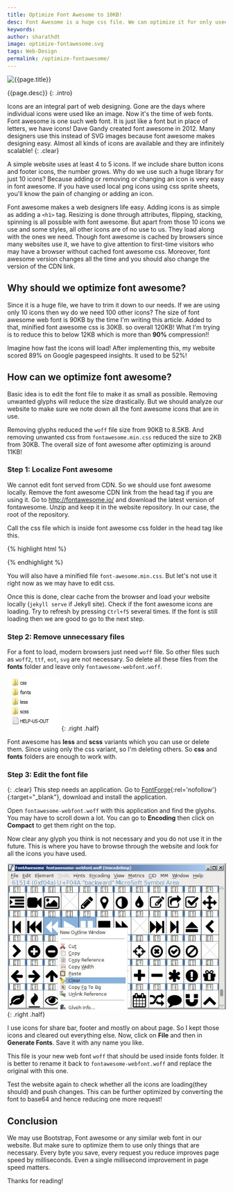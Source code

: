 ```yaml
---
title: Optimize Font Awesome to 10KB!
desc: Font Awesome is a huge css file. We can optimize it for only used cases and trim it down to just 10KB! Use this method to reduce the size of font awesome.
keywords: 
author: sharathdt
image: optimize-fontawesome.svg
tags: Web-Design
permalink: /optimize-fontawesome/
---
```


<img width="600px" max-height="375px" alt="{{page.title}}" title="{{page.title}}" itemprop="thumbnailUrl" class="left half noborder" src="/thumbs/{{page.image}}">

<i class="fa fa-quote-left fa-3x fa-pull-left fa-border"></i>{{page.desc}}
{: .intro}

Icons are an integral part of web designing. Gone are the days where individual icons were used like an image. Now it's the time of web fonts. Font awesome is one such web font. It is just like a font but in place of letters, we have icons! Dave Gandy created font awesome in 2012. Many designers use this instead of SVG images because font awesome makes designing easy. Almost all kinds of icons are available and they are infinitely scalable!
{: .clear}

<i class="fa fa-github-alt fa"></i>
<i class="fa fa-github-alt fa-2x"></i>
<i class="fa fa-github-alt fa-3x"></i>
<i class="fa fa-github-alt fa-4x"></i>
<i class="fa fa-github-alt fa-5x"></i>

A simple website uses at least 4 to 5 icons. If we include share button icons and footer icons, the number grows. Why do we use such a huge library for just 10 icons? Because adding or removing or changing an icon is very easy in font awesome. If you have used local png icons using css sprite sheets, you'll know the pain of changing or adding an icon.

Font awesome makes a web designers life easy. Adding icons is as simple as adding a ``<h1>`` tag. Resizing is done through attributes, flipping, stacking, spinning is all possible with font awesome. But apart from those 10 icons we use and some styles, all other icons are of no use to us. They load along with the ones we need. Though font awesome is cached by browsers since many websites use it, we have to give attention to first-time visitors who may have a browser without cached font awesome css. Moreover, font awesome version changes all the time and you should also change the version of the CDN link.

## Why should we optimize font awesome?
Since it is a huge file, we have to trim it down to our needs. If we are using only 10 icons then wy do we need 100 other icons? The size of font awesome web font is 90KB by the time I'm writing this article. Added to that, minified font awesome css is 30KB. so overall 120KB! What I'm trying is to reduce this to below 12KB which is more than **90%** compression!!

Imagine how fast the icons will load! After implementing this, my website scored 89% on Google pagespeed insights. It used to be 52%!

## How can we optimize font awesome?
Basic idea is to edit the font file to make it as small as possible. Removing unwanted glyphs will reduce the size drastically. But we should analyze our website to make sure we note down all the font awesome icons that are in use.

Removing glyphs reduced the ``woff`` file size from 90KB to 8.5KB. And removing unwanted css from ``fontawesome.min.css`` reduced the size to 2KB from 30KB. The overall size of font awesome after optimizing is around 11KB!

### Step 1: Localize Font awesome
We cannot edit font served from CDN. So we should use font awesome locally. Remove the font awesome CDN link from the head tag if you are using it. Go to http://fontawesome.io/ and download the latest version of fontawesome. Unzip and keep it in the website repository. In our case, the root of the repository.

Call the css file which is inside font awesome css folder in the head tag like this.

{% highlight html %}
<link rel="stylesheet" href="/font-awesome/css/font-awesome.css">
{% endhighlight %}

You will also have a minified file ``font-awesome.min.css``. But let's not use it right now as we may have to edit css.

Once this is done, clear cache from the browser and load your website locally (``jekyll serve`` if Jekyll site). Check if the font awesome icons are loading. Try to refresh by pressing ``Ctrl+f5`` several times. If the font is still loading then we are good to go to the next step.

### Step 2: Remove unnecessary files
For a font to load, modern browsers just need ``woff`` file. So other files such as ``woff2``, ``ttf``, ``eot``, ``svg`` are not necessary. So delete all these files from the **fonts** folder and leave only ``fontawesome-webfont.woff``.

![font awesome contents](/images/optimize-fontawesome-css.jpg)
{: .right .half}

Font awesome has **less** and **scss** variants which you can use or delete them. Since using only the css variant, so I'm deleting others. So **css** and **fonts** folders are enough to work with.

### Step 3: Edit the font file
{: .clear}
This step needs an application. Go to [FontForge](http://fontforge.github.io/en-US/){:rel='nofollow'}{:target="_blank"}, download and install the application.

Open ``fontawesome-webfont.woff`` with this application and find the glyphs. You may have to scroll down a lot. You can go to **Encoding** then click on **Compact** to get them right on the top.

Now clear any glyph you think is not necessary and you do not use it in the future. This is where you have to browse through the website and look for all the icons you have used.

![edit fontawesome webfont](/images/edit-fontawesome-webfont.jpg)
{: .right .half}

I use icons for share bar, footer and mostly on about page. So I kept those icons and cleared out everything else. Now, click on **File** and then in **Generate Fonts**. Save it with any name you like. 

This file is your new web font ``woff`` that should be used inside fonts folder. It is better to rename it back to ``fontawesome-webfont.woff`` and replace the original with this one.

Test the website again to check whether all the icons are loading(they should) and push changes. This can be further optimized by converting the font to base64 and hence reducing one more request!

## Conclusion
We may use Bootstrap, Font awesome or any similar web font in our website. But make sure to optimize them to use only things that are necessary. Every byte you save, every request you reduce improves page speed by milliseconds. Even a single millisecond improvement in page speed matters. 

Thanks for reading!